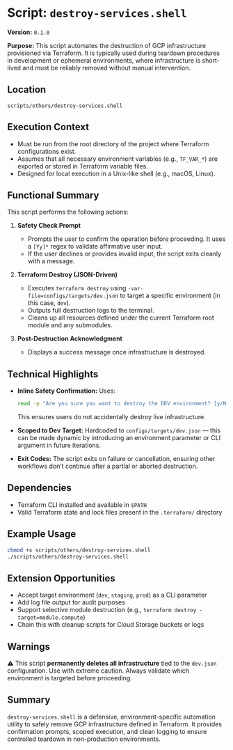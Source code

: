 # Script: `destroy-services.shell`

**Version:** `0.1.0`

**Purpose:**
This script automates the destruction of GCP infrastructure provisioned via Terraform. It is typically used during teardown procedures in development or ephemeral environments, where infrastructure is short-lived and must be reliably removed without manual intervention.

## Location
`scripts/others/destroy-services.shell`

## Execution Context
- Must be run from the root directory of the project where Terraform configurations exist.
- Assumes that all necessary environment variables (e.g., `TF_VAR_*`) are exported or stored in Terraform variable files.
- Designed for local execution in a Unix-like shell (e.g., macOS, Linux).

## Functional Summary
This script performs the following actions:

1. **Safety Check Prompt**
   - Prompts the user to confirm the operation before proceeding. It uses a `[Yy]*` regex to validate affirmative user input.
   - If the user declines or provides invalid input, the script exits cleanly with a message.

2. **Terraform Destroy (JSON-Driven)**
   - Executes `terraform destroy` using `-var-file=configs/targets/dev.json` to target a specific environment (in this case, `dev`).
   - Outputs full destruction logs to the terminal.
   - Cleans up all resources defined under the current Terraform root module and any submodules.

3. **Post-Destruction Acknowledgment**
   - Displays a success message once infrastructure is destroyed.

## Technical Highlights
- **Inline Safety Confirmation:**
  Uses:
  ```bash
  read -p "Are you sure you want to destroy the DEV environment? [y/N] " answer
  ```
  This ensures users do not accidentally destroy live infrastructure.

- **Scoped to Dev Target:**
  Hardcoded to `configs/targets/dev.json` — this can be made dynamic by introducing an environment parameter or CLI argument in future iterations.

- **Exit Codes:**
  The script exits on failure or cancellation, ensuring other workflows don’t continue after a partial or aborted destruction.

## Dependencies
- Terraform CLI installed and available in `$PATH`
- Valid Terraform state and lock files present in the `.terraform/` directory

## Example Usage
```bash
chmod +x scripts/others/destroy-services.shell
./scripts/others/destroy-services.shell
```

## Extension Opportunities
- Accept target environment (`dev`, `staging`, `prod`) as a CLI parameter
- Add log file output for audit purposes
- Support selective module destruction (e.g., `terraform destroy -target=module.compute`)
- Chain this with cleanup scripts for Cloud Storage buckets or logs

## Warnings
⚠️ This script **permanently deletes all infrastructure** tied to the `dev.json` configuration. Use with extreme caution. Always validate which environment is targeted before proceeding.

## Summary
`destroy-services.shell` is a defensive, environment-specific automation utility to safely remove GCP infrastructure defined in Terraform. It provides confirmation prompts, scoped execution, and clean logging to ensure controlled teardown in non-production environments.
